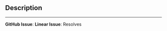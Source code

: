 ## Description

<!-- Provide a brief description of the changes in this PR -->

---

<!-- Link the GitHub and Linear issue (if external, delete the Linear issue link) -->

**GitHub Issue**: <Issue ID>
**Linear Issue**: Resolves <Ticket ID>